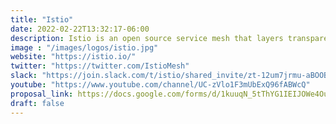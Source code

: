 ```yaml
---
title: "Istio"
date: 2022-02-22T13:32:17-06:00
description: Istio is an open source service mesh that layers transparently onto existing distributed applications. Istio is the path to load balancing, service-to-service authentication, and monitoring  with few or no service code changes.
image : "/images/logos/istio.jpg"
website: "https://istio.io/"
twitter: "https://twitter.com/IstioMesh"
slack: "https://join.slack.com/t/istio/shared_invite/zt-12um7jrmu-aBOOBOiljSr86T3oa_Ne1Q"
youtube: "https://www.youtube.com/channel/UC-zVlo1F3mUbExQ96fABWcQ"
proposal_link: https://docs.google.com/forms/d/1kuuqN_5tThYG1IEIJOWe4OuAcgEraSuYugw1Sbs2q3M/edit#responses
draft: false
---
```

